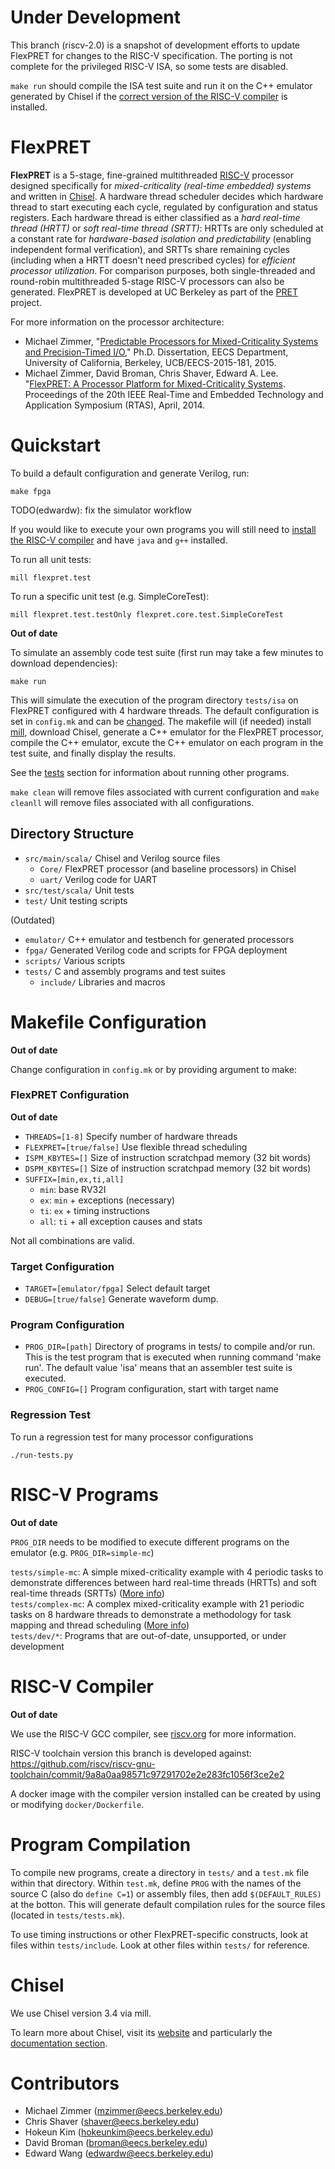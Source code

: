 Under Development
================================================================================
This branch (riscv-2.0) is a snapshot of development efforts to update FlexPRET for changes to the RISC-V specification. The porting is not complete for the privileged RISC-V ISA, so some tests are disabled.

`make run` should compile the ISA test suite and run it on the C++ emulator generated by Chisel if the [correct version of the RISC-V compiler](#risc-v-compiler) is installed.

FlexPRET
================================================================================
__FlexPRET__ is a 5-stage, fine-grained multithreaded [RISC-V](http://riscv.org) processor designed specifically for _mixed-criticality (real-time embedded) systems_ and written in [Chisel](http://www.chisel-lang.org). A hardware thread scheduler decides which hardware thread to start executing each cycle, regulated by configuration and status registers. Each hardware thread is either classified as a _hard real-time thread (HRTT)_ or _soft real-time thread (SRTT)_: HRTTs are only scheduled at a constant rate for _hardware-based isolation and predictability_ (enabling independent formal verification), and SRTTs share remaining cycles (including when a HRTT doesn't need prescribed cycles) for _efficient processor utilization_. For comparison purposes, both single-threaded and round-robin multithreaded 5-stage RISC-V processors can also be generated. FlexPRET is developed at UC Berkeley as part of the [PRET](http://chess.eecs.berkeley.edu/pret/) project.

For more information on the processor architecture:  
* Michael Zimmer, "[Predictable Processors for Mixed-Criticality Systems and Precision-Timed I/O](http://www2.eecs.berkeley.edu/Pubs/TechRpts/2015/EECS-2015-181.pdf)," Ph.D. Dissertation, EECS Department, University of California, Berkeley, UCB/EECS-2015-181, 2015.
* Michael Zimmer, David Broman, Chris Shaver, Edward A. Lee. "[FlexPRET: A Processor Platform for Mixed-Criticality Systems](http://chess.eecs.berkeley.edu/pubs/1048.html). Proceedings of the 20th IEEE Real-Time and Embedded Technology and Application Symposium (RTAS), April, 2014.

# Quickstart
To build a default configuration and generate Verilog, run:

```
make fpga
```

TODO(edwardw): fix the simulator workflow

If you would like to execute your own programs you will still need to [install the RISC-V compiler](#risc-v-compiler) and have `java` and `g++` installed.

To run all unit tests:

```
mill flexpret.test
```

To run a specific unit test (e.g. SimpleCoreTest):

```
mill flexpret.test.testOnly flexpret.core.test.SimpleCoreTest
```

**Out of date**

To simulate an assembly code test suite (first run may take a few minutes to download dependencies):
```
make run
```

This will simulate the execution of the program directory `tests/isa` on FlexPRET configured with 4 hardware threads. The default configuration is set in `config.mk` and can be [changed](#flexpret-configuration). The makefile will (if needed) install [mill](http://www.lihaoyi.com/mill/), download Chisel, generate a C++ emulator for the FlexPRET processor, compile the C++ emulator, excute the C++ emulator on each program in the test suite, and finally display the results.

See the [tests](#tests) section for information about running other programs.

`make clean` will remove files associated with current configuration and `make cleanll` will remove files associated with all configurations.

Directory Structure
--------------------------------------------------------------------------------
- `src/main/scala/` Chisel and Verilog source files
  - `Core/` FlexPRET processor (and baseline processors) in Chisel
  - `uart/` Verilog code for UART
- `src/test/scala/` Unit tests
- `test/` Unit testing scripts

(Outdated)
- `emulator/` C++ emulator and testbench for generated processors
- `fpga/` Generated Verilog code and scripts for FPGA deployment
- `scripts/` Various scripts
- `tests/` C and assembly programs and test suites
  - `include/` Libraries and macros


# Makefile Configuration

**Out of date**

Change configuration in `config.mk` or by providing argument to make:

### FlexPRET Configuration

**Out of date**

- `THREADS=[1-8]` Specify number of hardware threads
- `FLEXPRET=[true/false]` Use flexible thread scheduling
- `ISPM_KBYTES=[]` Size of instruction scratchpad memory (32 bit words)
- `DSPM_KBYTES=[]` Size of instruction scratchpad memory (32 bit words)
- `SUFFIX=[min,ex,ti,all]`
    - `min`: base RV32I
    - `ex`: `min` + exceptions (necessary)
    - `ti`: `ex` + timing instructions
    - `all`: `ti` + all exception causes and stats

Not all combinations are valid.

### Target Configuration
- `TARGET=[emulator/fpga]` Select default target
- `DEBUG=[true/false]` Generate waveform dump.

### Program Configuration
- `PROG_DIR=[path]` Directory of programs in tests/ to compile and/or run. This is the test program that is executed when running command 'make run'. The default value 'isa' means that an assembler test suite is executed.
- `PROG_CONFIG=[]` Program configuration, start with target name

### Regression Test
To run a regression test for many processor configurations
```
./run-tests.py
```

# RISC-V Programs

**Out of date**

`PROG_DIR` needs to be modified to execute different programs on the emulator (e.g. `PROG_DIR=simple-mc`)

`tests/simple-mc`: A simple mixed-criticality example with 4 periodic tasks to demonstrate differences between hard real-time threads (HRTTs) and soft real-time threads (SRTTs) ([More info](tests/simple-mc/README.md))  
`tests/complex-mc`: A complex mixed-criticality example with 21 periodic tasks on 8 hardware threads to demonstrate a methodology for task mapping and thread scheduling ([More info](tests/complex-mc/README.md))  
`tests/dev/*`: Programs that are out-of-date, unsupported, or under development  

# RISC-V Compiler

**Out of date**

We use the RISC-V GCC compiler, see [riscv.org](http://riscv.org/) for more information.

RISC-V toolchain version this branch is developed against:
https://github.com/riscv/riscv-gnu-toolchain/commit/9a8a0aa98571c97291702e2e283fc1056f3ce2e2

A docker image with the compiler version installed can be created by using or modifying `docker/Dockerfile`.

# Program Compilation

To compile new programs, create a directory in `tests/` and a `test.mk` file within that directory. Within `test.mk`, define `PROG` with the names of the source C (also do `define C=1`) or assembly files, then add `$(DEFAULT_RULES)` at the botton. This will generate default compilation rules for the source files (located in `tests/tests.mk`).

To use timing instructions or other FlexPRET-specific constructs, look at files
within `tests/include`. Look at other files within `tests/` for reference.

# Chisel
We use Chisel version 3.4 via mill.

To learn more about Chisel, visit its [website](http://www.chisel-lang.org/) and particularly the [documentation section](https://chisel.eecs.berkeley.edu/documentation.html).

# Contributors
* Michael Zimmer (mzimmer@eecs.berkeley.edu)  
* Chris Shaver (shaver@eecs.berkeley.edu)  
* Hokeun Kim (hokeunkim@eecs.berkeley.edu)  
* David Broman (broman@eecs.berkeley.edu) 
* Edward Wang (edwardw@eecs.berkeley.edu)
